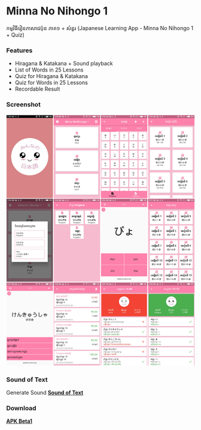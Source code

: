 # Minna No Nihongo 1
កម្មវិធីរៀនភាសាជប៉ុន ភាគ១ + សំនួរ (Japanese Learning App - Minna No Nihongo 1 + Quiz)

### Features
* Hiragana & Katakana + Sound playback
* List of Words in 25 Lessons
* Quiz for Hiragana & Katakana
* Quiz for Words in 25 Lessons
* Recordable Result

### Screenshot
![Image](https://github.com/EkVireak/minna_no_nihongo_kh/blob/master/screenshot/Screenshot.jpg)

### Sound of Text
Generate Sound **[Sound of Text](https://soundoftext.com)**

### Download
**[APK Beta1](https://github.com/EkVireak/minna_no_nihongo_kh/raw/master/apk/mnn-kh-beta1.apk)**
